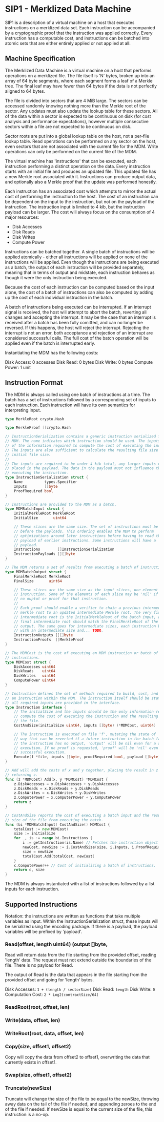 # SIP1 - Merklized Data Machine

SIP1 is a description of a virtual machine on a host that executes instructions
on a merklized data set. Each instruction can be accompanied by a cryptographic
proof that the instruction was applied correctly. Every instruction has a
computable cost, and instructions can be batched into atomic sets that are
either entirely applied or not applied at all.

## Machine Specification

The Merklized Data Machine is a virtual machine on a host that performs
operations on a merklized file. The file itself is 'N' bytes, broken up
into an array of 64 byte segments, where each segment forms a leaf of a Merkle
tree. The final leaf may have fewer than 64 bytes if the data is not perfectly
aligned to 64 bytes.

The file is divided into sectors that are 4 MiB large. The sectors can be
accessed randomly knowing nothing more than the Merkle root of the sector. Any
updates must also update the lookup table for these sectors. All of the data
within a sector is expected to be continuous on disk (for cost analysis and
performance expectations), however multiple consecutive sectors within a file
are not expected to be continuous on disk.

Sector roots are put into a global lookup table on the host, not a per-file
lookup table. Read operations can be performed on any sector on the host, even
sectors that are not associated with the current file for the MDM. Write
operations can only be performed on the current file of the MDM.

The virtual machine has 'instructions' that can be executed, each instruction
performing a distinct operation on the data. Every instruction starts with an
initial file and produces an updated file. This updated file has a new
Merkle root associated with it. Instructions can produce output data, and
optionally also a Merkle proof that the update was performed honestly.

Each instruction has an associated cost which attempts to mirror the actual cost
of performing the instruction to the host. The cost of an instruction can be
dependent on the input to the instruction, but not on the payload of the
instruction. The instruction input is limited to 4 kib, but the instruction
payload can be larger. The cost will always focus on the consumption of 4 major
resources:

* Disk Accesses
* Disk Reads
* Disk Writes
* Compute Power

Instructions can be batched together. A single batch of instructions will be
applied atomically - either all instructions will be applied or none of the
instructions will be applied. Even though the instructions are being executed as
a batch, the output of each instruction will be provided separately, meaning
that in terms of output and midstate, each instruction behaves as though it were
the only instruction being executed.

Because the cost of each instruction can be computed based on the input alone,
the cost of a batch of instructions can also be computed by adding up the cost
of each individual instruction in the batch.

A batch of instructions being executed can be interrupted. If an interrupt
signal is received, the host will attempt to abort the batch, reverting all
changes and accepting the interrupt. It may be the case that an interrupt is
received after a batch has been fully comitted, and can no longer be reversed.
If this happens, the host will reject the interrupt. Rejecting the interrupt is
not an error, both acceptance and rejection of an interrupt are considered
successful calls. The full cost of the batch operation will be applied even if
the batch is interrupted early.

Instantiating the MDM has the following costs:

Disk Access:   0 accesses
Disk Read:     0 bytes
Disk Write:    0 bytes
Compute Power: 1 unit

## Instruction Format

The MDM is always called using one batch of instructions at a time. The batch
has a set of instructions followed by a corresponding set of inputs to each
instruction. Each instruction will have its own semantics for interpreting
input.

```go
type MerkleRoot crypto.Hash

type MerkleProof []crypto.Hash

// InstructionSerialization contains a generic instruction serialized for the
// MDM. The name indicates which instruction should be used. The inputs are all
// of the information required to compute the cost of executing the instruction.
// The inputs are also sufficient to calculate the resulting file size given the
// initial file size.
//
// The inputs are required to be under 4 kib total, any larger inputs need to be
// placed in the payload. The data in the payload must not influence the cost of
// executing the instruction.
type InstructionSerialization struct {
	Name          types.Specifier
	Inputs        []byte
	ProofRequired bool
}

// Instructions are provided to the MDM as a batch.
type MDMBatchInput struct {
	InitialMerkleRoot MerkleRoot
	InitialSize       uint64

	// These slices are the same size. The set of instructions must be provided
	// before the payloads. This ordering enables the MDM to perform
	// optimizations around later instructions before having to read the entire
	// payload of earlier instructions. Some instructions will have a 'nil'
	// payload.
	Instructions        []InstructionSerialization
	InstructionPayloads [][]byte
}

// The MDM returns a set of results from executing a batch of instructions.
type MDMBatchOutput struct {
	FinalMerkleRoot MerkleRoot
	FinalSize       uint64

	// These slices are the same size as the input slices, one element per
	// instruction. Some of the elements of each slice may be 'nil' if there is
	// no ouptut or proof for that instruction.
	//
	// Each proof should enable a verifier to chain a previous intermediate
	// merkle root to an updated intermediate Merkle root. The very first
	// intermediate root is the InitialMerkleRoot of the batch input, and the
	// final intermediate root should match the FinalMerkleRoot of the batch
	// output. The same goes for intermediate sizes, each instruction begins
	// with an intermediate size and... TODO.
	InstructionOutputs [][]byte
	InstructionProofs  []MerkleProof
}

// The MDMCost is the cost of executing an MDM instruction or batch of
// instructions.
type MDMCost struct {
	DiskAccesses uint64
	DiskReads    uint64
	DiskWrites   uint64
	ComputePower uint64
}

// Instruction defines the set of methods required to build, cost, and execute
// an instruction within the MDM. The instruction itself should be stateless,
// all required inputs are provided in the interface.
type Instruction interface {
	// The initialSize and the inputs should be the only information required to
	// compute the cost of executing the instruction and the resulting size of
	// the file.
	CostAndSize(initialSize uint64, inputs []byte) (*MDMCost, uint64)

	// The instruction is executed on file 'f', mutating the state of 'f' in a
	// way that can be reverted if a future instruction in the batch fails. If
	// the instruction has no output, 'output' will be nil even for a successful
	// execution. If no proof is requested, 'proof' will be 'nil' even for a
	// successful execution.
	Execute(f *file, inputs []byte, proofRequired bool, payload []byte) (output []byte, proof []byte, err error)
}

// Add will add the costs of x and y together, placing the result in z and
// returning z.
func (z *MDMCost) Add(x, y *MDMCost) *MDMCost {
	z.DiskAccesses = x.DiskAccesses + y.DiskAccesses
	z.DiskReads = x.DiskReads + y.DiskReads
	z.DiskWrites = x.DiskWrites + y.DiskWrites
	z.ComputePower = x.ComputerPower + y.ComputePower
	return z
}

// CostAndSize reports the cost of executing a batch input and the resulting
// size of the file from executing the batch.
func (bi *MDMBatchInput) CostAndSize() MDMCost {
	totalCost := new(MDMCost)
	size := initialSize
	for _, is := range bi.Instructions {
		i := getInstruction(is.Name) // Fetches the instruction object associated with the instruction name.
		newCost, newSize := i.CostAndSize(size, i.Inputs, i.ProofRequired)
		size = newSize
		totalCost.Add(totalCost, newCost)
	}
	c.ComputePower++ // Cost of initializing a batch of instructions.
	return c, size
}
```

The MDM is always instantiated with a list of instructions followed by a list
inputs for each instruction.

## Supported Instructions

Notation: the instructions are written as functions that take multiple variables
as input. Within the InstructionSerialization struct, these inputs will be
serialized using the encoding package. If there is a payload, the payload
variables will be prefixed by 'payload'.

### Read(offset, length uint64) (output []byte, 

Read will return data from the file starting from the provided offset, reading
'length' data. The request must not extend outside the boundaries of the file.
There is no payload for Read.

The output of Read is the data that appears in the file starting from the
provided offset and going for 'length' bytes.

Disk Accesses: `1 + (length / sectorSize)`
Disk Read: `length`
Disk Write: `0`
Computation Cost: `2 * Log2(contractSize/64)`

### ReadRoot(root, offset, len)

### Write(data, offset, len)

### WriteRoot(root, data, offset, len)

### Copy(size, offset1, offset2)

Copy will copy the data from offset2 to offset1, overwriting the data that
currently exists in offset1.

### Swap(size, offset1, offset2)

### Truncate(newSize)

Truncate will change the size of the file to be equal to the newSize, throwing
away data on the tail of the file if needed, and appending zeroes to the end of
the file if needed. If newSize is equal to the current size of the file, this
instruction is a no-op.
